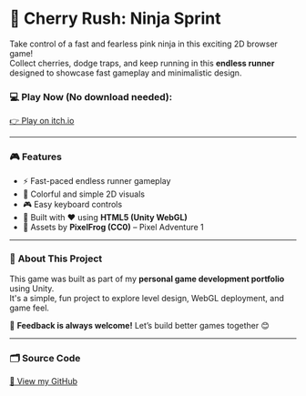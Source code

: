 <h1><b>🍒 Cherry Rush: Ninja Sprint</b></h1>

<p>Take control of a fast and fearless pink ninja in this exciting 2D browser game!<br>
Collect cherries, dodge traps, and keep running in this <b>endless runner</b> designed to showcase fast gameplay and minimalistic design.</p>

<h3>💻 <b>Play Now (No download needed):</b></h3>
<p><a href="https://nailaspace.itch.io/cherry-rush-ninja-sprint" target="_blank">👉 Play on itch.io</a></p>

<hr>

<h3>🎮 <b>Features</b></h3>
<ul>
  <li>⚡ Fast-paced endless runner gameplay</li>
  <li>🌈 Colorful and simple 2D visuals</li>
  <li>🎮 Easy keyboard controls</li>
  <li>🧱 Built with ❤️ using <b>HTML5 (Unity WebGL)</b></li>
  <li>🧩 Assets by <b>PixelFrog (CC0)</b> – Pixel Adventure 1</li>
</ul>

<hr>

<h3>🔧 <b>About This Project</b></h3>
<p>This game was built as part of my <b>personal game development portfolio</b> using Unity.<br>
It's a simple, fun project to explore level design, WebGL deployment, and game feel.</p>

<p>💬 <b>Feedback is always welcome!</b> Let’s build better games together 😊</p>

<hr>

<h3>🗂 <b>Source Code</b></h3>
<p><a href="https://github.com/Azizah-laili" target="_blank">🔗 View my GitHub</a></p>
